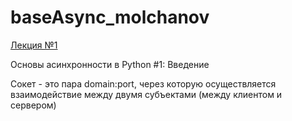 # baseAsync_molchanov

[Лекция №1](https://www.youtube.com/watch?v=ZGfv_yRLBiY)

Основы асинхронности в Python #1: Введение


Сокет - это пара domain:port,
через которую осуществляется взаимодействие
между двумя субъектами (между клиентом и сервером)

